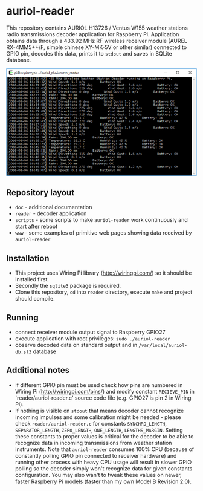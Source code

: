 # auriol-reader
This repository contains AURIOL H13726 / Ventus W155 weather stations radio transmissions decoder application for Raspberry Pi. Application obtains data through a 433.92 MHz RF wireless receiver module (AUREL RX-4MM5++/F, simple chinese XY-MK-5V or other similar) connected to GPIO pin, decodes this data, prints it to `stdout` and saves in SQLite database.

![auriol-reader-screenshot.png](auriol-reader-screenshot.png?raw=true "View of data received from AURIOL H13726 weather station via auriol-reader")

## Repository layout
* `doc` - additional documentation
* `reader` - decoder application
* `scripts` - some scripts to make `auriol-reader` work continuously and start after reboot
* `www` - some examples of primitive web pages showing data received by `auriol-reader`

## Installation
* This project uses Wiring Pi library (http://wiringpi.com/) so it should be installed first.
* Secondly the `sqlite3` package is required.
* Clone this repository, `cd` into `reader` directory, execute `make` and project should compile.

## Running
* connect receiver module output signal to Raspberry GPIO27
* execute application with root privileges: `sudo ./auriol-reader`
* observe decoded data on standard output and in `/var/local/auriol-db.sl3` database

## Additional notes
* If different GPIO pin must be used check how pins are numbered in Wiring Pi (http://wiringpi.com/pins/) and modify constant `RECIEVE_PIN` in `reader/auriol-reader.c' source code file (e.g. GPIO27 is pin 2 in Wiring Pi).
* If nothing is visible on `stdout` that means decoder cannot recognize incoming impulses and some calibration might be needed - please check `reader/auriol-reader.c` for constants `SYNCHRO_LENGTH`, `SEPARATOR_LENGTH`, `ZERO_LENGTH`, `ONE_LENGTH`, `LENGTHS_MARGIN`. Setting these constants to proper values is critical for the decoder to be able to recognize data in incoming transmissions from weather station instruments. Note that `auriol-reader` consumes 100% CPU (because of constantly polling GPIO pin connected to receiver hardware) and running other process with heavy CPU usage will result in slower GPIO polling so the decoder simply won't recognize data for given constants configuration. You may also wan't to tweak these values on newer, faster Raspberry Pi models (faster than my own Model B Revision 2.0).

